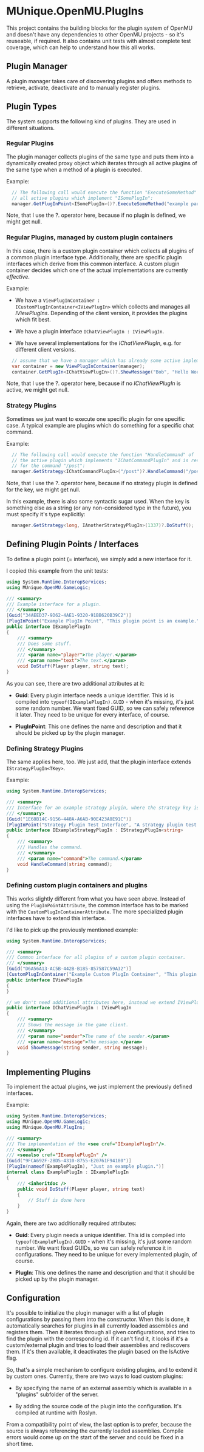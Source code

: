 ﻿# MUnique.OpenMU.PlugIns

This project contains the building blocks for the plugin system of OpenMU and
doesn't have any dependencies to other OpenMU projects - so it's reuseable, if
required.
It also contains unit tests with almost complete test coverage, which can help
to understand how this all works.

## Plugin Manager

A plugin manager takes care of discovering plugins and offers methods to retrieve,
activate, deactivate and to manually register plugins.

## Plugin Types

The system supports the following kind of plugins. They are used in different
situations.

### Regular Plugins

The plugin manager collects plugins of the same type and puts them into a
dynamically created proxy object which iterates through all active plugins of
the same type when a method of a plugin is executed.

Example:
```csharp
  // The following call would execute the function "ExecuteSomeMethod" of
  // all active plugins which implement "ISomePlugIn":
  manager.GetPlugInPoint<ISomePlugIn>()?.ExecuteSomeMethod("example parameter");
```

Note, that I use the ?. operator here, because if no plugin is defined, we might
get null.

### Regular Plugins, managed by custom plugin containers

In this case, there is a custom plugin container which collects all plugins of
a common plugin interface type. Additionally, there are specific plugin
interfaces which derive from this common interface. A custom plugin container
decides which one of the actual implementations are currently *effective*.

Example:

* We have a ```ViewPlugInContainer : ICustomPlugInContainer<IViewPlugIn>``` which collects and manages all *IViewPlugIns*.
  Depending of the client version, it provides the plugins which fit best.

* We have a plugin interface ```IChatViewPlugIn : IViewPlugIn```.

* We have several implementations for the *IChatViewPlugIn*, e.g. for different client versions.

```csharp
  // assume that we have a manager which has already some active implementations for IChatViewPlugIn available
  var container = new ViewPlugInContainer(manager);
  container.GetPlugIn<IChatViewPlugIn>()?.ShowMessage("Bob", "Hello World");
```

Note, that I use the ?. operator here, because if no *IChatViewPlugIn* is active,
we might get null.

### Strategy Plugins

Sometimes we just want to execute one specific plugin for one specific case.
A typical example are plugins which do something for a specific chat command.

Example:
```csharp
  // The following call would execute the function "HandleCommand" of
  // the active plugin which implements "IChatCommandPlugIn" and is responsible
  // for the command "/post":
  manager.GetStrategy<IChatCommandPlugIn>("/post")?.HandleCommand("/post Hello World");
```

Note, that I use the ?. operator here, because if no strategy plugin is defined
for the key, we might get null.

In this example, there is also some syntactic sugar used. When the key is
something else as a string (or any non-considered type in the future), you must
specify it's type explicitly:
```csharp
  manager.GetStrategy<long, IAnotherStrategyPlugIn>(1337)?.DoStuff();
```

## Defining Plugin Points / Interfaces

To define a plugin point (= interface), we simply add a new interface for it.

I copied this example from the unit tests:

```csharp
using System.Runtime.InteropServices;
using MUnique.OpenMU.GameLogic;

/// <summary>
/// Example interface for a plugin.
/// </summary>
[Guid("34AEED37-9D62-4AE1-9320-91BB620B39C2")]
[PlugInPoint("Example PlugIn Point", "This plugin point is an example.")]
public interface IExamplePlugIn
{
    /// <summary>
    /// Does some stuff.
    /// </summary>
    /// <param name="player">The player.</param>
    /// <param name="text">The text.</param>
    void DoStuff(Player player, string text);
}
```

As you can see, there are two additional attributes at it:

* **Guid**: Every plugin interface needs a unique identifier. 
            This id is compiled into ```typeof(IExamplePlugIn).GUID``` -
            when it's missing, it's just some random number. We want fixed GUID,
            so we can safely reference it later. They need to be unique for
            every interface, of course.

 * **PlugInPoint**: This one defines the name and description and that it
                     should be picked up by the plugin manager.

### Defining Strategy Plugins

The same applies here, too. We just add, that the plugin interface extends
```IStrategyPlugIn<TKey>```.

Example:

```csharp
using System.Runtime.InteropServices;

/// <summary>
/// Interface for an example strategy plugin, where the strategy key is a string.
/// </summary>
[Guid("1E68B14C-9156-448A-A6AB-90E423A8E91C")]
[PlugInPoint("Strategy Plugin Test Interface", "A strategy plugin test interface")]
public interface IExampleStrategyPlugIn : IStrategyPlugIn<string>
{
    /// <summary>
    /// Handles the command.
    /// </summary>
    /// <param name="command">The command.</param>
    void HandleCommand(string command);
}
```


### Defining custom plugin containers and plugins

This works slightly different from what you have seen above. Instead of using
the ```PlugInPointAttribute```, the common interface has to be marked with
the ```CustomPlugInContainerAttribute```.
The more specialized plugin interfaces have to extend this interface.

I'd like to pick up the previously mentioned example:

```csharp
using System.Runtime.InteropServices;

/// <summary>
/// Common interface for all plugins of a custom plugin container.
/// </summary>
[Guid("D6A56A13-AC5B-442B-B185-857587C59A32")]
[CustomPlugInContainer("Example Custom PlugIn Container", "This plugin container is an example.")]
public interface IViewPlugIn
{
}

// we don't need additional attributes here, instead we extend IViewPlugIn.
public interface IChatViewPlugIn : IViewPlugIn
{
    /// <summary>
    /// Shows the message in the game client.
    /// </summary>
    /// <param name="sender">The name of the sender.</param>
    /// <param name="message">The message.</param>
    void ShowMessage(string sender, string message);
}
```

## Implementing Plugins

To implement the actual plugins, we just implement the previously defined interfaces.

Example:

```csharp
using System.Runtime.InteropServices;
using MUnique.OpenMU.GameLogic;
using MUnique.OpenMU.PlugIns;

/// <summary>
/// The implementation of the <see cref="IExamplePlugIn"/>.
/// </summary>
/// <seealso cref="IExamplePlugIn" />
[Guid("9FCA692F-2BD5-4310-8755-E20761F94180")]
[PlugIn(nameof(ExamplePlugIn), "Just an example plugin.")]
internal class ExamplePlugIn : IExamplePlugIn
{
    /// <inheritdoc />
    public void DoStuff(Player player, string text)
    {
        // Stuff is done here
    }
}
```

Again, there are two additionally required attributes:

* **Guid**: Every plugin needs a unique identifier. 
              This id is compiled into ```typeof(ExamplePlugIn).GUID``` -
              when it's missing, it's just some random number. We want fixed GUIDs,
              so we can safely reference it in configurations. They need to be
              unique for every implemented plugin, of course.

* **PlugIn**: This one defines the name and description and that it should be
                picked up by the plugin manager.

## Configuration

It's possible to initialize the plugin manager with a list of plugin configurations
by passing them into the constructor.
When this is done, it automatically searches for plugins in all currently
loaded assemblies and registers them. Then it iterates through all given
configurations, and tries to find the plugin with the corresponding id. If it
can't find it, it looks if it's a custom/external plugin and tries to load
their assemblies and rediscovers them.
If it's then available, it deactivates the plugin based on the IsActive flag.

So, that's a simple mechanism to configure existing plugins, and to extend it
by custom ones. Currently, there are two ways to load custom plugins:

* By specifying the name of an external assembly which is available in a "plugins"
  subfolder of the server.

* By adding the source code of the plugin into the configuration. It's compiled
  at runtime with Roslyn.

From a compatibility point of view, the last option is to prefer, because the
source is always referencing the currently loaded assemblies. Compile errors
would come up on the start of the server and could be fixed in a short time.

